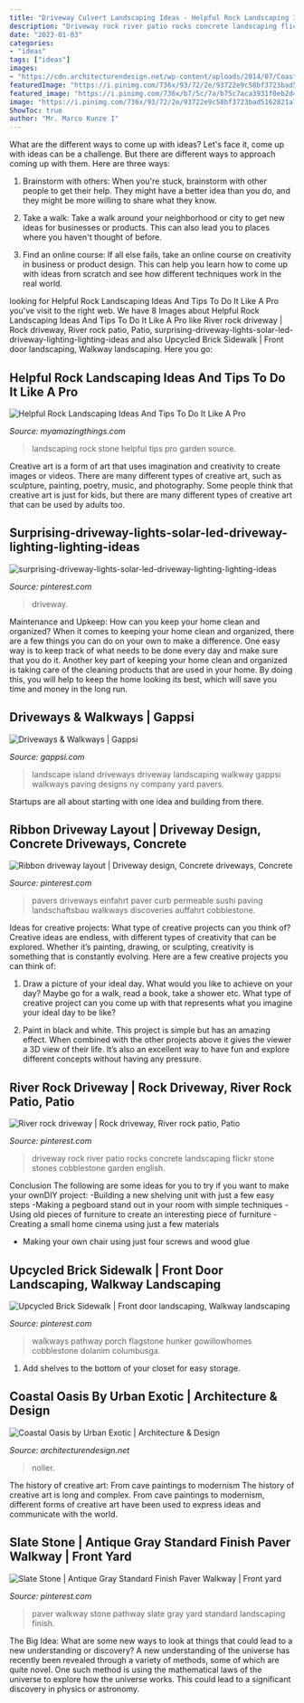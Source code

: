 ```yaml
---
title: "Driveway Culvert Landscaping Ideas - Helpful Rock Landscaping Ideas And Tips To Do It Like A Pro"
description: "Driveway rock river patio rocks concrete landscaping flickr stone stones cobblestone garden english"
date: "2023-01-03"
categories:
- "ideas"
tags: ["ideas"]
images:
- "https://cdn.architecturendesign.net/wp-content/uploads/2014/07/Coastal-Oasis-16.jpg"
featuredImage: "https://i.pinimg.com/736x/93/72/2e/93722e9c58bf3723bad5162821a72f1a--river-rocks-empire-state-building.jpg"
featured_image: "https://i.pinimg.com/736x/b7/5c/7a/b75c7aca3931f0eb2d43a1ebc775cb69.jpg"
image: "https://i.pinimg.com/736x/93/72/2e/93722e9c58bf3723bad5162821a72f1a--river-rocks-empire-state-building.jpg"
ShowToc: true
author: "Mr. Marco Kunze I"
---
```



What are the different ways to come up with ideas?
Let's face it, come up with ideas can be a challenge. But there are different ways to approach coming up with them. Here are three ways: 
1. Brainstorm with others: When you're stuck, brainstorm with other people to get their help. They might have a better idea than you do, and they might be more willing to share what they know.

2. Take a walk: Take a walk around your neighborhood or city to get new ideas for businesses or products. This can also lead you to places where you haven't thought of before.

3. Find an online course: If all else fails, take an online course on creativity in business or product design. This can help you learn how to come up with ideas from scratch and see how different techniques work in the real world.

	

		
looking for Helpful Rock Landscaping Ideas And Tips To Do It Like A Pro you've visit to the right web. We have 8 Images about Helpful Rock Landscaping Ideas And Tips To Do It Like A Pro like River rock driveway | Rock driveway, River rock patio, Patio, surprising-driveway-lights-solar-led-driveway-lighting-lighting-ideas and also Upcycled Brick Sidewalk | Front door landscaping, Walkway landscaping. Here you go:
		
    
## Helpful Rock Landscaping Ideas And Tips To Do It Like A Pro

<img loading=lazy src="http://myamazingthings.com/wp-content/uploads/2017/08/stone-garden-5.jpg" onerror="this.onerror=null;this.src='https://tse1.mm.bing.net/th?id=OIP.HtAQFd_vivg6XgQpGNo_6AHaFj&amp;pid=15.1';" alt="Helpful Rock Landscaping Ideas And Tips To Do It Like A Pro">

_Source: myamazingthings.com_

>landscaping rock stone helpful tips pro garden source. 

	

Creative art is a form of art that uses imagination and creativity to create images or videos. There are many different types of creative art, such as sculpture, painting, poetry, music, and photography. Some people think that creative art is just for kids, but there are many different types of creative art that can be used by adults too.

    
## Surprising-driveway-lights-solar-led-driveway-lighting-lighting-ideas

<img loading=lazy src="https://i.pinimg.com/736x/75/f7/a5/75f7a5ed6b5b9d1e13fe2e6e9f41074d.jpg" onerror="this.onerror=null;this.src='https://tse1.mm.bing.net/th?id=OIP.tEyi8CgbbZGWnvo3IJBNLgHaL1&amp;pid=15.1';" alt="surprising-driveway-lights-solar-led-driveway-lighting-lighting-ideas">

_Source: pinterest.com_

>driveway. 

	

Maintenance and Upkeep: How can you keep your home clean and organized?
When it comes to keeping your home clean and organized, there are a few things you can do on your own to make a difference. One easy way is to keep track of what needs to be done every day and make sure that you do it. Another key part of keeping your home clean and organized is taking care of the cleaning products that are used in your home. By doing this, you will help to keep the home looking its best, which will save you time and money in the long run.

    
## Driveways &amp; Walkways | Gappsi

<img loading=lazy src="https://gappsi.com/wp-content/uploads/2014/02/East-northportPictures-design-build-contractor-company-driveways-and-walkways-Remodeling-Services-Nassau-and-Suffolk-Long-island-NY-Gappsi..jpg" onerror="this.onerror=null;this.src='https://tse1.mm.bing.net/th?id=OIP.0uCb8HbJkx4Q960EwT1YGgHaE6&amp;pid=15.1';" alt="Driveways &amp; Walkways | Gappsi">

_Source: gappsi.com_

>landscape island driveways driveway landscaping walkway gappsi walkways paving designs ny company yard pavers. 

	

Startups are all about starting with one idea and building from there.

    
## Ribbon Driveway Layout | Driveway Design, Concrete Driveways, Concrete

<img loading=lazy src="https://i.pinimg.com/736x/0e/d2/95/0ed295e8f353014f32f2ef12007aa283.jpg" onerror="this.onerror=null;this.src='https://tse1.mm.bing.net/th?id=OIP.K35y2zi3f8g3mAdP2nK4vgDYEg&amp;pid=15.1';" alt="Ribbon driveway layout | Driveway design, Concrete driveways, Concrete">

_Source: pinterest.com_

>pavers driveways einfahrt paver curb permeable sushi paving landschaftsbau walkways discoveries auffahrt cobblestone. 

	

Ideas for creative projects: What type of creative projects can you think of?
Creative ideas are endless, with different types of creativity that can be explored. Whether it’s painting, drawing, or sculpting, creativity is something that is constantly evolving. Here are a few creative projects you can think of:
1) Draw a picture of your ideal day. What would you like to achieve on your day? Maybe go for a walk, read a book, take a shower etc. What type of creative project can you come up with that represents what you imagine your ideal day to be like?

2) Paint in black and white. This project is simple but has an amazing effect. When combined with the other projects above it gives the viewer a 3D view of their life. It’s also an excellent way to have fun and explore different concepts without having any pressure.

    
## River Rock Driveway | Rock Driveway, River Rock Patio, Patio

<img loading=lazy src="https://i.pinimg.com/736x/93/72/2e/93722e9c58bf3723bad5162821a72f1a--river-rocks-empire-state-building.jpg" onerror="this.onerror=null;this.src='https://tse2.mm.bing.net/th?id=OIP.LjDvujIymnoaGl805x0QbgHaFj&amp;pid=15.1';" alt="River rock driveway | Rock driveway, River rock patio, Patio">

_Source: pinterest.com_

>driveway rock river patio rocks concrete landscaping flickr stone stones cobblestone garden english. 

	

Conclusion
The following are some ideas for you to try if you want to make your ownDIY project: 
-Building a new shelving unit with just a few easy steps 
-Making a pegboard stand out in your room with simple techniques 
-Using old pieces of furniture to create an interesting piece of furniture 
-Creating a small home cinema using just a few materials 
- Making your own chair using just four screws and wood glue

    
## Upcycled Brick Sidewalk | Front Door Landscaping, Walkway Landscaping

<img loading=lazy src="https://i.pinimg.com/736x/b7/5c/7a/b75c7aca3931f0eb2d43a1ebc775cb69.jpg" onerror="this.onerror=null;this.src='https://tse1.mm.bing.net/th?id=OIP.6PA2JZLpv5NSsMyIdY0VyAHaJ4&amp;pid=15.1';" alt="Upcycled Brick Sidewalk | Front door landscaping, Walkway landscaping">

_Source: pinterest.com_

>walkways pathway porch flagstone hunker gowillowhomes cobblestone dolanim columbusga. 

	

1. Add shelves to the bottom of your closet for easy storage.

    
## Coastal Oasis By Urban Exotic | Architecture &amp; Design

<img loading=lazy src="https://cdn.architecturendesign.net/wp-content/uploads/2014/07/Coastal-Oasis-16.jpg" onerror="this.onerror=null;this.src='https://tse2.mm.bing.net/th?id=OIP.4-L9J8Ix-9-6nrgpgkqEJwHaDt&amp;pid=15.1';" alt="Coastal Oasis by Urban Exotic | Architecture &amp; Design">

_Source: architecturendesign.net_

>noller. 

	

The history of creative art: From cave paintings to modernism
The history of creative art is long and complex. From cave paintings to modernism, different forms of creative art have been used to express ideas and communicate with the world.

    
## Slate Stone | Antique Gray Standard Finish Paver Walkway | Front Yard

<img loading=lazy src="https://i.pinimg.com/736x/81/9e/04/819e04c9f12d2f088095339148d77792.jpg" onerror="this.onerror=null;this.src='https://tse3.mm.bing.net/th?id=OIP.qkDM7ajNoG8WFa87KPyE0gAAAA&amp;pid=15.1';" alt="Slate Stone | Antique Gray Standard Finish Paver Walkway | Front yard">

_Source: pinterest.com_

>paver walkway stone pathway slate gray yard standard landscaping finish. 

	

The Big Idea: What are some new ways to look at things that could lead to a new understanding or discovery?
A new understanding of the universe has recently been revealed through a variety of methods, some of which are quite novel. One such method is using the mathematical laws of the universe to explore how the universe works. This could lead to a significant discovery in physics or astronomy.

